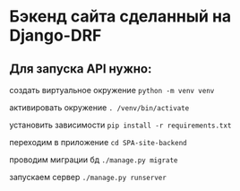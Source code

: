# Бэкенд сайта сделанный на Django-DRF

## Для запуска API нужно:

создать виртуальное окружение `python -m venv venv`

активировать окружение `. /venv/bin/activate`

установить зависимости `pip install -r requirements.txt`

переходим в приложение `cd SPA-site-backend`

проводим миграции бд `./manage.py migrate`

запускаем сервер `./manage.py runserver`
